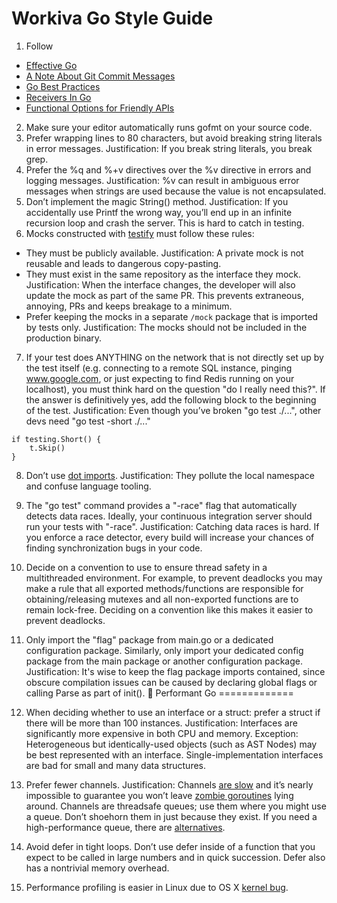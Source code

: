 Workiva Go Style Guide
======================

1. Follow

- [Effective Go](https://golang.org/doc/effective_go.html)
- [A Note About Git Commit Messages](http://tbaggery.com/2008/04/19/a-note-about-git-commit-messages.html)
- [Go Best Practices](https://peter.bourgon.org/go-best-practices-2016/)
- [Receivers In Go](https://blog.heroku.com/neither-self-nor-this-receivers-in-go)
- [Functional Options for Friendly APIs](http://dave.cheney.net/2014/10/17/functional-options-for-friendly-apis)

2. Make sure your editor automatically runs gofmt on your source code.
3. Prefer wrapping lines to 80 characters, but avoid breaking string literals in error messages. Justification: If you break string literals, you break grep.
4. Prefer the %q and %+v directives over the %v directive in errors and logging messages. Justification: %v can result in ambiguous error messages when strings are used because the value is not encapsulated.
5. Don’t implement the magic String() method. Justification: If you accidentally use Printf the wrong way, you’ll end up in an infinite recursion loop and crash the server. This is hard to catch in testing.
6.  Mocks constructed with [testify](https://github.com/stretchr/testify) must follow these rules:

- They must be publicly available. Justification: A private mock is not reusable and leads to dangerous copy-pasting.
- They must exist in the same repository as the interface they mock. Justification: When the interface changes, the developer will also update the mock as part of the same PR. This prevents extraneous, annoying, PRs and keeps breakage to a minimum.
- Prefer keeping the mocks in a separate `/mock` package that is imported by tests only. Justification: The mocks should not be included in the production binary.

7. If your test does ANYTHING on the network that is not directly set up by the test itself (e.g. connecting to a remote SQL instance, pinging www.google.com, or just expecting to find Redis running on your localhost), you must think hard on the question "do I really need this?". If the answer is definitively yes, add the following block to the beginning of the test. Justification: Even though you’ve broken "go test ./...", other devs need "go test -short ./..."

```
if testing.Short() {
	t.Skip()
}
```

8. Don’t use [dot imports](http://stackoverflow.com/a/6478990). Justification: They pollute the local namespace and confuse language tooling.
9. The "go test" command provides a "-race" flag that automatically detects data races. Ideally, your continuous integration server should run your tests with "-race". Justification: Catching data races is hard. If you enforce a race detector, every build will increase your chances of finding synchronization bugs in your code.
10. Decide on a convention to use to ensure thread safety in a multithreaded environment.  For example, to prevent deadlocks you may make a rule that all exported methods/functions are responsible for obtaining/releasing mutexes and all non-exported functions are to remain lock-free.  Deciding on a convention like this makes it easier to prevent deadlocks.
11. Only import the "flag" package from main.go or a dedicated configuration package. Similarly, only import your dedicated config package from the main package or another configuration package. Justification: It's wise to keep the flag package imports contained, since obscure compilation issues can be caused by declaring global flags or calling Parse as part of init().

Performant Go
=============

1.  When deciding whether to use an interface or a struct: prefer a struct if there will be more than 100 instances. Justification: Interfaces are significantly more expensive in both CPU and memory. Exception: Heterogeneous but identically-used objects (such as AST Nodes) may be best represented with an interface. Single-implementation interfaces are bad for small and many data structures.
2.  Prefer fewer channels. Justification: Channels [are slow](http://w-dev-blog.appspot.com/posts/2015/03/05/performant-concurrent-queue/index.html) and it’s nearly impossible to guarantee you won’t leave [zombie goroutines](https://groups.google.com/forum/#!topic/golang-nuts/uiySuH8_3Y4) lying around. Channels are threadsafe queues; use them where you might use a queue. Don’t shoehorn them in just because they exist. If you need a high-performance queue, there are [alternatives](https://github.com/Workiva/go-datastructures/blob/master/queue/queue.go).
3.  Avoid defer in tight loops. Don’t use defer inside of a function that you expect to be called in large numbers and in quick succession. Defer also has a nontrivial memory overhead.
4.  Performance profiling is easier in Linux due to OS X [kernel bug](https://github.com/golang/go/issues/6047).

